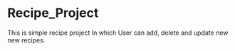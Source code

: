 # Recipe_Project
This is simple recipe project In which User can add, delete and update new new recipes.  
